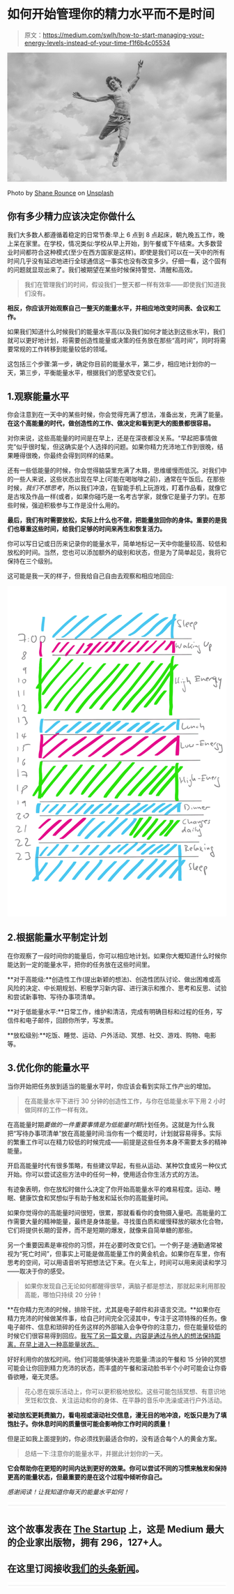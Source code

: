 # 如何开始管理你的精力水平而不是时间

> 原文：<https://medium.com/swlh/how-to-start-managing-your-energy-levels-instead-of-your-time-f1f6b4c05534>

![](img/007e2cd19589c1a528541a58accf84b6.png)

Photo by [Shane Rounce](https://unsplash.com/@shanerounce?utm_source=medium&utm_medium=referral) on [Unsplash](https://unsplash.com?utm_source=medium&utm_medium=referral)

## 你有多少精力应该决定你做什么

我们大多数人都遵循着稳定的日常节奏:早上 6 点到 8 点起床，朝九晚五工作，晚上呆在家里。在学校，情况类似:学校从早上开始，到午餐或下午结束。大多数营业时间都符合这种模式(至少在西方国家是这样)。即使是我们可以在一天中的所有时间几乎没有延迟地进行全球通信这一事实也没有改变多少。仔细一看，这个固有的问题就显现出来了。我们被期望在某些时候保持警觉、清醒和高效。

> 我们在管理我们的时间，假设我们一整天都一样有效率——即使我们知道我们没有。

**相反，你应该开始观察自己一整天的能量水平，并相应地改变时间表、会议和工作。**

如果我们知道什么时候我们的能量水平高(以及我们如何才能达到这些水平)，我们就可以更好地计划，将需要创造性能量或决策的任务放在那些“高时间”，同时将需要常规的工作转移到能量较低的领域。

这包括三个步骤:第一步，确定你目前的能量水平，第二步，相应地计划你的一天，第三步，平衡能量水平，根据我们的愿望改变它们。

## 1.观察能量水平

你会注意到在一天中的某些时候，你会觉得充满了想法，准备出发，充满了能量。**在这个高能量的时代，做创造性的工作、做决定和看到更大的图景都很容易。**

对你来说，这些高能量的时间是在早上，还是在深夜都没关系。“早起把事情做完”似乎很时髦，但这确实是个人选择的问题。如果你精力充沛地工作到很晚，结果睡得很晚，你最终会得到同样的结果。

还有一些低能量的时候，你会觉得脑袋里充满了木屑，思维缓慢而低沉。对我们中的一些人来说，这些状态出现在早上(可能在喝咖啡之前)，通常在午饭后。在那些时候，*我们不想思考*，所以我们冲浪，在智能手机上玩游戏，盯着作品看，就像它是古埃及作品一样(或者，如果你碰巧是一名考古学家，就像它是量子力学)。在那些时候，强迫积极参与工作是没什么用的。

**最后，我们有时需要放松，实际上什么也不做，把能量放回你的身体。重要的是我们也尊重这些时间，给我们足够的时间来再生和恢复活力。**

你可以写日记或日历来记录你的能量水平，简单地标记一天中你能量较高、较低和放松的时间。当然，您也可以添加额外的级别和状态，但是为了简单起见，我将它保持在三个级别。

这可能是我一天的样子，但我给自己自由去观察和相应地回应:

![](img/56f325c6b66b79cac686f4d5e97a6467.png)

## 2.根据能量水平制定计划

在你观察了一段时间你的能量后，你可以相应地计划。如果你大概知道什么时候你能达到一定的能量水平，把你的任务放在这些时间里。

**对于高能级:**创造性工作(提出新颖的想法)、创造性团队讨论、做出困难或高风险的决定、中长期规划、积极学习新内容、进行演示和推介、思考和反思、试验和尝试新事物、写待办事项清单。

**对于低能量水平:**日常工作，维护和清洁，完成有明确目标和过程的任务，写信件和电子邮件，回顾你所学，写发票。

**放松级别:**吃饭、睡觉、运动、户外活动、冥想、社交、游戏、购物、电影等。

## 3.优化你的能量水平

当你开始把任务放到适当的能量水平时，你应该会看到实际工作产出的增加。

> 在高能量水平下进行 30 分钟的创造性工作，与你在低能量水平下用 2 小时做同样的工作一样有效。

在高能量时期*要做的一件重要事情是为低能量时期*计划任务。这就是为什么我把“写待办事项清单”放在高能量时间:当你有一个概览时，计划就容易得多。实际的繁重工作可以在精力较低的时候完成——前提是这些任务本身不需要太多的精神能量。

开启高能量时代有很多策略，有些建议早起，有些从运动、某种饮食或另一种仪式开始。你可以尝试这些方法中的任何一种，使用适合你生活方式的方法。

有迹象表明，你在放松时做什么决定了你开始高能量水平的难易程度。运动、睡眠、健康饮食和冥想似乎有助于触发和延长你的高能量时间。

如果你觉得你的高能量时间很短，很累，那就看看你的食物摄入量吧。高能量的工作需要大量的精神能量，最终是身体能量。寻找蛋白质和缓慢释放的碳水化合物，它们将提供长期的营养，而不是短期的爆发，就像来自简单糖的那些。

另一个重要因素是审视你的习惯，并在必要时改变它们。一个例子是:通勤通常被视为“死亡时间”，但事实上可能是做高能量工作的黄金机会。如果你在车里，你有思考的空间，可以用语音听写把想法记下来。在火车上，时间可以用来阅读和学习——取决于你的感受。

> 如果你发现自己无论如何都醒得很早，满脑子都是想法，那就起来利用那股高能，哪怕只持续 20 分钟！

**在你精力充沛的时候，排除干扰，尤其是电子邮件和非语言交流。**如果你在精力充沛的时候做某件事，给自己时间完全沉浸其中，专注于这项特殊的任务。像电子邮件、信息和琐碎的任务这样的外部输入会争夺你的注意力，但在能量较低的时候它们很容易得到回应。[我写了另一篇文章，内容是通过与他人的想法保持距离，在早上进入一种高能量状态。](/swlh/here-is-a-method-that-is-helping-creatives-to-start-the-day-off-right-184ead5ca301)

好好利用你的放松时间。他们可能能够快速补充能量:清淡的午餐和 15 分钟的冥想可能会让你回到精力充沛的状态，而丰盛的午餐和滚动脸书半个小时可能会让你昏昏欲睡，毫无灵感。

> 花心思在娱乐活动上，你可以更积极地放松。这些可能包括冥想、有意识地烹饪和饮食、关注运动和你的身体、在平静的音乐中洗澡或进行户外活动。

**被动放松更耗费脑力，看电视或滚动社交信息，漫无目的地冲浪，吃饭只是为了填饱肚子。你休息时间的质量很可能会影响你工作时间的质量！**

但是正如我上面提到的，你必须找到最适合你的，没有适合每个人的黄金方案。

> 总结一下:注意你的能量水平，并据此计划你的一天。

**它会帮助你在更短的时间内达到更好的效果。你可以尝试不同的习惯来触发和保持更高的能量状态，但最重要的是在这个过程中倾听你自己。**

*感谢阅读！让我知道你每天的能量水平如何！*

![](img/731acf26f5d44fdc58d99a6388fe935d.png)

## 这个故事发表在 [The Startup](https://medium.com/swlh) 上，这是 Medium 最大的企业家出版物，拥有 296，127+人。

## 在这里订阅接收[我们的头条新闻](http://growthsupply.com/the-startup-newsletter/)。

![](img/731acf26f5d44fdc58d99a6388fe935d.png)
